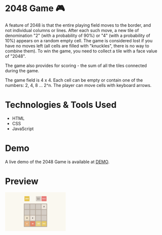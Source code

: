 # 2048 Game 🎮

A feature of 2048 is that the entire playing field moves to the border, and not individual columns or lines. After each such move, a new tile of denomination "2" (with a probability of 90%) or "4" (with a probability of 10%) appears on a random empty cell. The game is considered lost if you have no moves left (all cells are filled with "knuckles", there is no way to combine them). To win the game, you need to collect a tile with a face value of "2048".

The game also provides for scoring - the sum of all the tiles connected during the game.

The game field is 4 x 4. Each cell can be empty or contain one of the numbers: 2, 4, 8 ... 2^n. The player can move cells with keyboard arrows.

# Technologies & Tools Used
- HTML
- CSS
- JavaScript

# Demo
A live demo of the 2048 Game is available at [DEMO](https://kbekher.github.io/2048_js_game/).

# Preview
<img align="center" alt="2048 preview" width="200px" src="https://github.com/kbekher/2048_js_game/blob/master/preview.png" />

